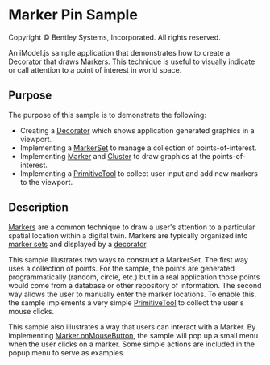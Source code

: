 # Marker Pin Sample

Copyright © Bentley Systems, Incorporated. All rights reserved.

An iModel.js sample application that demonstrates how to create a [Decorator](https://www.imodeljs.org/learning/frontend/viewdecorations/) that draws [Markers](https://www.imodeljs.org/learning/frontend/markers/). This technique is useful to visually indicate or call
attention to a point of interest in world space.

## Purpose

The purpose of this sample is to demonstrate the following:

- Creating a [Decorator](https://www.imodeljs.org/reference/imodeljs-frontend/views/decorator/) which shows application generated graphics in a viewport.
- Implementing a [MarkerSet](https://www.imodeljs.org/reference/imodeljs-frontend/views/markerset/) to manage a collection of points-of-interest.
- Implementing [Marker](https://www.imodeljs.org/reference/imodeljs-frontend/views/marker/) and [Cluster](https://www.imodeljs.org/reference/imodeljs-frontend/views/cluster/) to draw graphics at the points-of-interest.
- Implementing a [PrimitiveTool](https://www.imodeljs.org/reference/imodeljs-frontend/tools/primitivetool/) to collect user input and add new markers to the viewport.

## Description

[Markers](https://www.imodeljs.org/learning/frontend/markers/) are a common technique to draw a user's attention to a particular spatial location within a digital twin.  Markers are typically organized into [marker sets](https://www.imodeljs.org/reference/imodeljs-frontend/views/markerset/) and displayed by a [decorator](https://www.imodeljs.org/reference/imodeljs-frontend/views/decorator/).

This sample illustrates two ways to construct a MarkerSet.  The first way uses a collection of points.  For the sample, the points are generated programmatically (random, circle, etc.) but in a real application those points would come from a database or other repository of information.  The second way allows the user to manually enter the marker locations.  To enable this, the sample implements a very simple [PrimitiveTool](https://www.imodeljs.org/reference/imodeljs-frontend/tools/primitivetool/) to collect the user's mouse clicks.

This sample also illustrates a way that users can interact with a Marker.  By implementing [Marker.onMouseButton](https://www.imodeljs.org/reference/imodeljs-frontend/views/marker/#onmousebutton), the sample will pop up a small menu when the user clicks on a marker.  Some simple actions are included in the popup menu to serve as examples.
